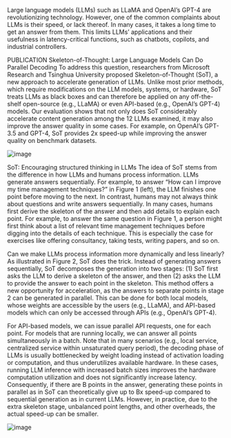 Large language models (LLMs) such as LLaMA and OpenAI’s GPT-4 are revolutionizing technology. However, one of the common complaints about LLMs is their speed, or lack thereof. In many cases, it takes a long time to get an answer from them. This limits LLMs’ applications and their usefulness in latency-critical functions, such as chatbots, copilots, and industrial controllers.

PUBLICATION
Skeleton-of-Thought: Large Language Models Can Do Parallel Decoding 
To address this question, researchers from Microsoft Research and Tsinghua University proposed Skeleton-of-Thought (SoT), a new approach to accelerate generation of LLMs. Unlike most prior methods, which require modifications on the LLM models, systems, or hardware, SoT treats LLMs as black boxes and can therefore be applied on any off-the-shelf open-source (e.g., LLaMA) or even API-based (e.g., OpenAI’s GPT-4) models. Our evaluation shows that not only does SoT considerably accelerate content generation among the 12 LLMs examined, it may also improve the answer quality in some cases. For example, on OpenAI’s GPT-3.5 and GPT-4, SoT provides 2x speed-up while improving the answer quality on benchmark datasets.


![image](https://github.com/microsoft/AsiaAIGBB/assets/33065876/0b094ff6-e7c9-49c1-89b6-5353921f4b5c)

SoT: Encouraging structured thinking in LLMs
The idea of SoT stems from the difference in how LLMs and humans process information. LLMs generate answers sequentially. For example, to answer “How can I improve my time management techniques?” in Figure 1 (left), the LLM finishes one point before moving to the next. In contrast, humans may not always think about questions and write answers sequentially. In many cases, humans first derive the skeleton of the answer and then add details to explain each point. For example, to answer the same question in Figure 1, a person might first think about a list of relevant time management techniques before digging into the details of each technique. This is especially the case for exercises like offering consultancy, taking tests, writing papers, and so on. 

Can we make LLMs process information more dynamically and less linearly? As illustrated in Figure 2, SoT does the trick. Instead of generating answers sequentially, SoT decomposes the generation into two stages: (1) SoT first asks the LLM to derive a skeleton of the answer, and then (2) asks the LLM to provide the answer to each point in the skeleton. This method offers a new opportunity for acceleration, as the answers to separate points in stage 2 can be generated in parallel. This can be done for both local models, whose weights are accessible by the users (e.g., LLaMA), and API-based models which can only be accessed through APIs (e.g., OpenAI’s GPT-4).

For API-based models, we can issue parallel API requests, one for each point. 
For models that are running locally, we can answer all points simultaneously in a batch. Note that in many scenarios (e.g., local service, centralized service within unsaturated query period), the decoding phase of LLMs is usually bottlenecked by weight loading instead of activation loading or computation, and thus underutilizes available hardware. In these cases, running LLM inference with increased batch sizes improves the hardware computation utilization and does not significantly increase latency.
Consequently, if there are B points in the answer, generating these points in parallel as in SoT can theoretically give up to Bx speed-up compared to sequential generation as in current LLMs. However, in practice, due to the extra skeleton stage, unbalanced point lengths, and other overheads, the actual speed-up can be smaller.

![image](https://github.com/microsoft/AsiaAIGBB/assets/33065876/b6f6ddbe-86b3-4415-9e52-abd127b510b6)
